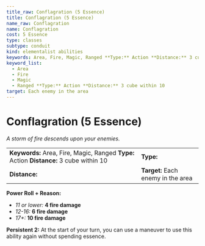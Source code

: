 ```yaml
---
title_raw: Conflagration (5 Essence)
title: Conflagration (5 Essence)
name_raw: Conflagration
name: Conflagration
cost: 5 Essence
type: classes
subtype: conduit
kind: elementalist abilities
keywords: Area, Fire, Magic, Ranged **Type:** Action **Distance:** 3 cube within 10
keyword_list:
  - Area
  - Fire
  - Magic
  - Ranged **Type:** Action **Distance:** 3 cube within 10
target: Each enemy in the area
---
```


# Conflagration (5 Essence)

*A storm of fire descends upon your enemies.*

|                                                                                         |                                    |
| :-------------------------------------------------------------------------------------- | :--------------------------------- |
| **Keywords:** Area, Fire, Magic, Ranged **Type:** Action **Distance:** 3 cube within 10 | **Type:**                          |
| **Distance:**                                                                           | **Target:** Each enemy in the area |

**Power Roll + Reason:**

- *11 or lower:* **4 fire damage**
- *12-16:* **6 fire damage**
- *17+:* **10 fire damage**

**Persistent 2:** At the start of your turn, you can use a maneuver to use this ability again without spending essence.
